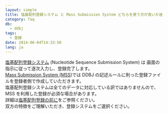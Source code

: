```yaml
---
layout: simple
title: 塩基配列登録システム と Mass Submission System どちらを使う方が良いか迷っています
category: faq
db:
  - ddbj
tags: 
  - 登録
date: 2014-06-04T14:33:50
lang: ja
---
```


[塩基配列登録システム](/ddbj/web-submission.html) (Nucleotide Sequence Submission System) は 画面の指示に従って逐次入力し、登録完了します。    
[Mass Submission System (MSS)](/ddbj/mss.html)では DDBJ の記述ルールに則った登録ファイルを登録者側で作成していただきます。    
塩基配列登録システムは全てのデータに対応している訳ではありませんので、MSS を利用した登録が必須な場合があります。    
詳細は[塩基配列登録の前に](/ddbj/submission.html#accept)をご参照ください。    
双方の特徴をご理解いただき、登録システムをご選択ください。
